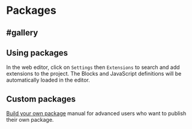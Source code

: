 # Packages

## #gallery

## Using packages

In the web editor, click on ``Settings`` then ``Extensions`` to search and add extensions to the project.
The Blocks and JavaScript definitions will be automatically loaded in the editor.

## Custom packages

[Build your own package](/packages/build-your-own) manual for advanced users who want to publish their own package.
